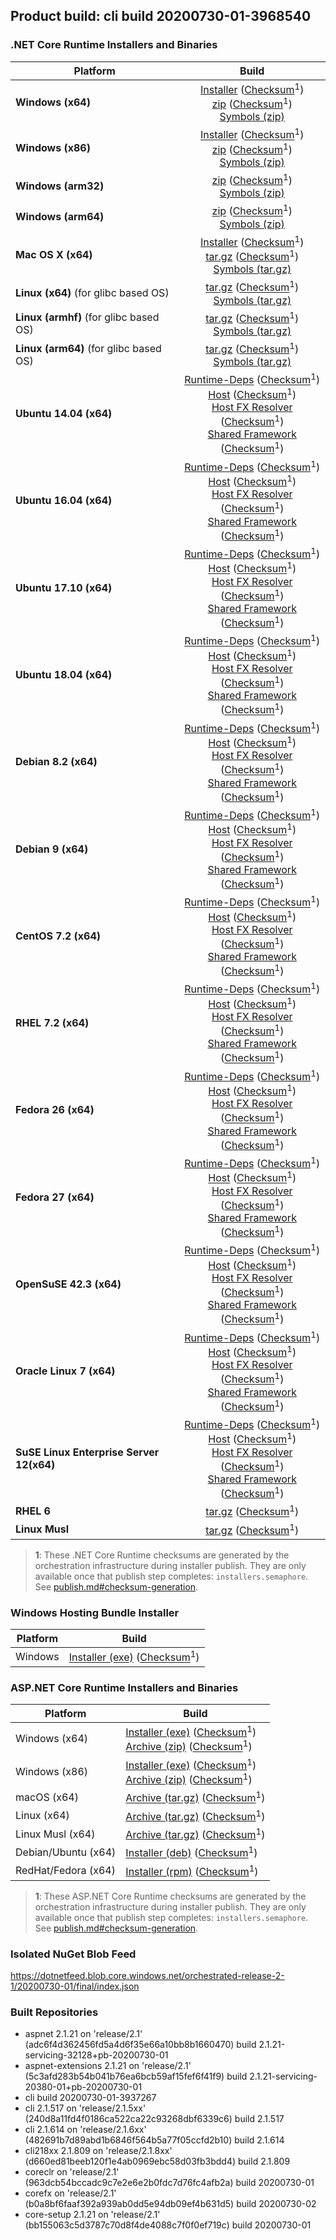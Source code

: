 ## Product build: cli build 20200730-01-3968540

### .NET Core Runtime Installers and Binaries

| Platform | Build |
|---------|:----------:|
| **Windows (x64)**                         | [Installer][win-x64-installer] ([Checksum][win-x64-installer-checksum]<sup>1</sup>)<br>[zip][win-x64-zip]   ([Checksum][win-x64-zip-checksum]<sup>1</sup>)<br>[Symbols (zip)][win-x64-symbols-zip]   |
| **Windows (x86)**                         | [Installer][win-x86-installer] ([Checksum][win-x86-installer-checksum]<sup>1</sup>)<br>[zip][win-x86-zip]   ([Checksum][win-x86-zip-checksum]<sup>1</sup>)<br>[Symbols (zip)][win-x86-symbols-zip]   |
| **Windows (arm32)**                       |                                                                                        [zip][win-arm-zip]   ([Checksum][win-arm-zip-checksum]<sup>1</sup>)<br>[Symbols (zip)][win-arm-symbols-zip]   |
| **Windows (arm64)**                       |                                                                                        [zip][win-arm64-zip] ([Checksum][win-arm64-zip-checksum]<sup>1</sup>)<br>[Symbols (zip)][win-arm64-symbols-zip] |
| **Mac OS X (x64)**                        | [Installer][osx-installer] ([Checksum][osx-installer-checksum]<sup>1</sup>)<br>[tar.gz][osx-targz]          ([Checksum][osx-targz-checksum]<sup>1</sup>)<br>[Symbols (tar.gz)][osx-symbols-targz]       |
| **Linux (x64)** (for glibc based OS)      |                                                                                        [tar.gz][linux-x64-targz] ([Checksum][linux-x64-targz-checksum]<sup>1</sup>)<br>[Symbols (tar.gz)][linux-x64-symbols-targz] |
| **Linux (armhf)** (for glibc based OS)    |                                                                                        [tar.gz][linux-arm-targz] ([Checksum][linux-arm-targz-checksum]<sup>1</sup>)<br>[Symbols (tar.gz)][linux-arm-symbols-targz] |
| **Linux (arm64)** (for glibc based OS)    |                                                                                        [tar.gz][linux-arm64-targz] ([Checksum][linux-arm64-targz-checksum]<sup>1</sup>)<br>[Symbols (tar.gz)][linux-arm64-symbols-targz] |
| **Ubuntu 14.04 (x64)**                    | [Runtime-Deps][ubuntu-14.04-runtime-deps] ([Checksum][ubuntu-14.04-runtime-deps-checksum]<sup>1</sup>)<br>[Host][deb-package-host] ([Checksum][deb-package-host-checksum]<sup>1</sup>)<br>[Host FX Resolver][deb-package-hostfxr] ([Checksum][deb-package-hostfxr-checksum]<sup>1</sup>)<br>[Shared Framework][deb-package-sharedfx] ([Checksum][deb-package-sharedfx-checksum]<sup>1</sup>)<br> |
| **Ubuntu 16.04 (x64)**                    | [Runtime-Deps][ubuntu-16.04-runtime-deps] ([Checksum][ubuntu-16.04-runtime-deps-checksum]<sup>1</sup>)<br>[Host][deb-package-host] ([Checksum][deb-package-host-checksum]<sup>1</sup>)<br>[Host FX Resolver][deb-package-hostfxr] ([Checksum][deb-package-hostfxr-checksum]<sup>1</sup>)<br>[Shared Framework][deb-package-sharedfx] ([Checksum][deb-package-sharedfx-checksum]<sup>1</sup>)<br> |
| **Ubuntu 17.10 (x64)**                    | [Runtime-Deps][ubuntu-17.10-runtime-deps] ([Checksum][ubuntu-17.10-runtime-deps-checksum]<sup>1</sup>)<br>[Host][deb-package-host] ([Checksum][deb-package-host-checksum]<sup>1</sup>)<br>[Host FX Resolver][deb-package-hostfxr] ([Checksum][deb-package-hostfxr-checksum]<sup>1</sup>)<br>[Shared Framework][deb-package-sharedfx] ([Checksum][deb-package-sharedfx-checksum]<sup>1</sup>)<br> |
| **Ubuntu 18.04 (x64)**                    | [Runtime-Deps][ubuntu-18.04-runtime-deps] ([Checksum][ubuntu-18.04-runtime-deps-checksum]<sup>1</sup>)<br>[Host][deb-package-host] ([Checksum][deb-package-host-checksum]<sup>1</sup>)<br>[Host FX Resolver][deb-package-hostfxr] ([Checksum][deb-package-hostfxr-checksum]<sup>1</sup>)<br>[Shared Framework][deb-package-sharedfx] ([Checksum][deb-package-sharedfx-checksum]<sup>1</sup>)<br> |
| **Debian 8.2 (x64)**                      | [Runtime-Deps][debian-8.2-runtime-deps]   ([Checksum][debian-8.2-runtime-deps-checksum]<sup>1</sup>)<br>[Host][deb-package-host] ([Checksum][deb-package-host-checksum]<sup>1</sup>)<br>[Host FX Resolver][deb-package-hostfxr] ([Checksum][deb-package-hostfxr-checksum]<sup>1</sup>)<br>[Shared Framework][deb-package-sharedfx] ([Checksum][deb-package-sharedfx-checksum]<sup>1</sup>)<br> |
| **Debian 9 (x64)**                        | [Runtime-Deps][debian-9-runtime-deps]     ([Checksum][debian-9-runtime-deps-checksum]<sup>1</sup>)<br>[Host][deb-package-host] ([Checksum][deb-package-host-checksum]<sup>1</sup>)<br>[Host FX Resolver][deb-package-hostfxr] ([Checksum][deb-package-hostfxr-checksum]<sup>1</sup>)<br>[Shared Framework][deb-package-sharedfx] ([Checksum][deb-package-sharedfx-checksum]<sup>1</sup>)<br> |
| **CentOS 7.2 (x64)**                      | [Runtime-Deps][centos-7-runtime-deps]      ([Checksum][centos-7-runtime-deps-checksum]<sup>1</sup>)<br>[Host][rpm-package-host] ([Checksum][rpm-package-host-checksum]<sup>1</sup>)<br>[Host FX Resolver][rpm-package-hostfxr]       ([Checksum][rpm-package-hostfxr-checksum]<sup>1</sup>)<br>[Shared Framework][rpm-package-sharedfx]       ([Checksum][rpm-package-sharedfx-checksum]<sup>1</sup>)<br> |
| **RHEL 7.2 (x64)**                        | [Runtime-Deps][rhel-7-runtime-deps]        ([Checksum][rhel-7-runtime-deps-checksum]<sup>1</sup>)<br>[Host][rpm-package-host] ([Checksum][rpm-package-host-checksum]<sup>1</sup>)<br>[Host FX Resolver][rpm-package-hostfxr]       ([Checksum][rpm-package-hostfxr-checksum]<sup>1</sup>)<br>[Shared Framework][rpm-package-sharedfx]       ([Checksum][rpm-package-sharedfx-checksum]<sup>1</sup>)<br> |
| **Fedora 26 (x64)**                       | [Runtime-Deps][fedora-26-runtime-deps]     ([Checksum][fedora-26-runtime-deps-checksum]<sup>1</sup>)<br>[Host][rpm-package-host] ([Checksum][rpm-package-host-checksum]<sup>1</sup>)<br>[Host FX Resolver][rpm-package-hostfxr]       ([Checksum][rpm-package-hostfxr-checksum]<sup>1</sup>)<br>[Shared Framework][rpm-package-sharedfx]       ([Checksum][rpm-package-sharedfx-checksum]<sup>1</sup>)<br> |
| **Fedora 27 (x64)**                       | [Runtime-Deps][fedora-27-runtime-deps]     ([Checksum][fedora-27-runtime-deps-checksum]<sup>1</sup>)<br>[Host][rpm-package-host] ([Checksum][rpm-package-host-checksum]<sup>1</sup>)<br>[Host FX Resolver][rpm-package-hostfxr]       ([Checksum][rpm-package-hostfxr-checksum]<sup>1</sup>)<br>[Shared Framework][rpm-package-sharedfx]       ([Checksum][rpm-package-sharedfx-checksum]<sup>1</sup>)<br> |
| **OpenSuSE 42.3 (x64)**                   | [Runtime-Deps][opensuse-42-runtime-deps]  ([Checksum][opensuse-42-runtime-deps-checksum]<sup>1</sup>)<br>[Host][rpm-package-host] ([Checksum][rpm-package-host-checksum]<sup>1</sup>)<br>[Host FX Resolver][rpm-package-hostfxr]       ([Checksum][rpm-package-hostfxr-checksum]<sup>1</sup>)<br>[Shared Framework][rpm-package-sharedfx]       ([Checksum][rpm-package-sharedfx-checksum]<sup>1</sup>)<br> |
| **Oracle Linux 7 (x64)**                  | [Runtime-Deps][oraclelinux-7-runtime-deps] ([Checksum][oraclelinux-7-runtime-deps-checksum]<sup>1</sup>)<br>[Host][rpm-package-host] ([Checksum][rpm-package-host-checksum]<sup>1</sup>)<br>[Host FX Resolver][rpm-package-hostfxr]       ([Checksum][rpm-package-hostfxr-checksum]<sup>1</sup>)<br>[Shared Framework][rpm-package-sharedfx]       ([Checksum][rpm-package-sharedfx-checksum]<sup>1</sup>)<br> |
| **SuSE Linux Enterprise Server 12(x64)**  | [Runtime-Deps][sles-12-runtime-deps] ([Checksum][sles-12-runtime-deps-checksum]<sup>1</sup>)<br>[Host][rpm-package-host] ([Checksum][rpm-package-host-checksum]<sup>1</sup>)<br>[Host FX Resolver][rpm-package-hostfxr]       ([Checksum][rpm-package-hostfxr-checksum]<sup>1</sup>)<br>[Shared Framework][rpm-package-sharedfx]       ([Checksum][rpm-package-sharedfx-checksum]<sup>1</sup>)<br> |
| **RHEL 6**                                |                                                                                        [tar.gz][rhel-6-targz]                    ([Checksum][rhel-6-targz-checksum]<sup>1</sup>)|
| **Linux Musl**                            |                                                                                        [tar.gz][musl-x64-targz]                ([Checksum][musl-x64-targz-checksum]<sup>1</sup>)|

[win-x64-installer]: https://dotnetfeed.blob.core.windows.net/orchestrated-release-2-1/20200730-01/final/assets/Runtime/2.1.21/dotnet-runtime-2.1.21-win-x64.exe
[win-x64-installer-checksum]: https://dotnetclichecksums.blob.core.windows.net/dotnet/Runtime/2.1.21/dotnet-runtime-2.1.21-win-x64.exe.sha512
[win-x64-zip]: https://dotnetfeed.blob.core.windows.net/orchestrated-release-2-1/20200730-01/final/assets/Runtime/2.1.21/dotnet-runtime-2.1.21-win-x64.zip
[win-x64-zip-checksum]: https://dotnetclichecksums.blob.core.windows.net/dotnet/Runtime/2.1.21/dotnet-runtime-2.1.21-win-x64.zip.sha512
[win-x64-symbols-zip]: https://dotnetfeed.blob.core.windows.net/orchestrated-release-2-1/20200730-01/final/assets/Runtime/2.1.21/dotnet-runtime-symbols-2.1.21-win-x64.zip

[win-x86-installer]: https://dotnetfeed.blob.core.windows.net/orchestrated-release-2-1/20200730-01/final/assets/Runtime/2.1.21/dotnet-runtime-2.1.21-win-x86.exe
[win-x86-installer-checksum]: https://dotnetclichecksums.blob.core.windows.net/dotnet/Runtime/2.1.21/dotnet-runtime-2.1.21-win-x86.exe.sha512
[win-x86-zip]: https://dotnetfeed.blob.core.windows.net/orchestrated-release-2-1/20200730-01/final/assets/Runtime/2.1.21/dotnet-runtime-2.1.21-win-x86.zip
[win-x86-zip-checksum]: https://dotnetclichecksums.blob.core.windows.net/dotnet/Runtime/2.1.21/dotnet-runtime-2.1.21-win-x86.zip.sha512
[win-x86-symbols-zip]: https://dotnetfeed.blob.core.windows.net/orchestrated-release-2-1/20200730-01/final/assets/Runtime/2.1.21/dotnet-runtime-symbols-2.1.21-win-x86.zip

[win-arm-zip]: https://dotnetfeed.blob.core.windows.net/orchestrated-release-2-1/20200730-01/final/assets/Runtime/2.1.21/dotnet-runtime-2.1.21-win-arm.zip
[win-arm-zip-checksum]: https://dotnetclichecksums.blob.core.windows.net/dotnet/Runtime/2.1.21/dotnet-runtime-2.1.21-win-arm.zip.sha512
[win-arm-symbols-zip]: https://dotnetfeed.blob.core.windows.net/orchestrated-release-2-1/20200730-01/final/assets/Runtime/2.1.21/dotnet-runtime-symbols-2.1.21-win-arm.zip

[win-arm64-zip]: https://dotnetfeed.blob.core.windows.net/orchestrated-release-2-1/20200730-01/final/assets/Runtime/2.1.21/dotnet-runtime-2.1.21-win-arm64.zip
[win-arm64-zip-checksum]: https://dotnetclichecksums.blob.core.windows.net/dotnet/Runtime/2.1.21/dotnet-runtime-2.1.21-win-arm64.zip.sha512
[win-arm64-symbols-zip]: https://dotnetfeed.blob.core.windows.net/orchestrated-release-2-1/20200730-01/final/assets/Runtime/2.1.21/dotnet-runtime-symbols-2.1.21-win-arm64.zip

[osx-installer]: https://dotnetfeed.blob.core.windows.net/orchestrated-release-2-1/20200730-01/final/assets/Runtime/2.1.21/dotnet-runtime-2.1.21-osx-x64.pkg
[osx-installer-checksum]: https://dotnetclichecksums.blob.core.windows.net/dotnet/Runtime/2.1.21/dotnet-runtime-2.1.21-osx-x64.pkg.sha512
[osx-targz]: https://dotnetfeed.blob.core.windows.net/orchestrated-release-2-1/20200730-01/final/assets/Runtime/2.1.21/dotnet-runtime-2.1.21-osx-x64.tar.gz
[osx-targz-checksum]: https://dotnetclichecksums.blob.core.windows.net/dotnet/Runtime/2.1.21/dotnet-runtime-2.1.21-osx-x64.tar.gz.sha512
[osx-symbols-targz]: https://dotnetfeed.blob.core.windows.net/orchestrated-release-2-1/20200730-01/final/assets/Runtime/2.1.21/dotnet-runtime-symbols-2.1.21-osx-x64.tar.gz

[linux-x64-targz]: https://dotnetfeed.blob.core.windows.net/orchestrated-release-2-1/20200730-01/final/assets/Runtime/2.1.21/dotnet-runtime-2.1.21-linux-x64.tar.gz
[linux-x64-targz-checksum]: https://dotnetclichecksums.blob.core.windows.net/dotnet/Runtime/2.1.21/dotnet-runtime-2.1.21-linux-x64.tar.gz.sha512
[linux-x64-symbols-targz]: https://dotnetfeed.blob.core.windows.net/orchestrated-release-2-1/20200730-01/final/assets/Runtime/2.1.21/dotnet-runtime-symbols-2.1.21-linux-x64.tar.gz
[linux-arm-targz]: https://dotnetfeed.blob.core.windows.net/orchestrated-release-2-1/20200730-01/final/assets/Runtime/2.1.21/dotnet-runtime-2.1.21-linux-arm.tar.gz
[linux-arm-targz-checksum]: https://dotnetclichecksums.blob.core.windows.net/dotnet/Runtime/2.1.21/dotnet-runtime-2.1.21-linux-arm.tar.gz.sha512
[linux-arm-symbols-targz]: https://dotnetfeed.blob.core.windows.net/orchestrated-release-2-1/20200730-01/final/assets/Runtime/2.1.21/dotnet-runtime-symbols-2.1.21-linux-arm.tar.gz
[linux-arm64-targz]: https://dotnetfeed.blob.core.windows.net/orchestrated-release-2-1/20200730-01/final/assets/Runtime/2.1.21/dotnet-runtime-2.1.21-linux-arm64.tar.gz
[linux-arm64-targz-checksum]: https://dotnetclichecksums.blob.core.windows.net/dotnet/Runtime/2.1.21/dotnet-runtime-2.1.21-linux-arm64.tar.gz.sha512
[linux-arm64-symbols-targz]: https://dotnetfeed.blob.core.windows.net/orchestrated-release-2-1/20200730-01/final/assets/Runtime/2.1.21/dotnet-runtime-symbols-2.1.21-linux-arm64.tar.gz

[ubuntu-14.04-runtime-deps]: https://dotnetfeed.blob.core.windows.net/orchestrated-release-2-1/20200730-01/final/assets/Runtime/2.1.21/dotnet-runtime-deps-2.1.21-ubuntu.14.04-x64.deb
[ubuntu-14.04-runtime-deps-checksum]: https://dotnetclichecksums.blob.core.windows.net/dotnet/Runtime/2.1.21/dotnet-runtime-deps-2.1.21-ubuntu.14.04-x64.deb.sha512

[ubuntu-16.04-runtime-deps]: https://dotnetfeed.blob.core.windows.net/orchestrated-release-2-1/20200730-01/final/assets/Runtime/2.1.21/dotnet-runtime-deps-2.1.21-ubuntu.16.04-x64.deb
[ubuntu-16.04-runtime-deps-checksum]: https://dotnetclichecksums.blob.core.windows.net/dotnet/Runtime/2.1.21/dotnet-runtime-deps-2.1.21-ubuntu.16.04-x64.deb.sha512

[ubuntu-17.10-runtime-deps]: https://dotnetfeed.blob.core.windows.net/orchestrated-release-2-1/20200730-01/final/assets/Runtime/2.1.21/dotnet-runtime-deps-2.1.21-ubuntu.17.10-x64.deb
[ubuntu-17.10-runtime-deps-checksum]: https://dotnetclichecksums.blob.core.windows.net/dotnet/Runtime/2.1.21/dotnet-runtime-deps-2.1.21-ubuntu.17.10-x64.deb.sha512

[ubuntu-18.04-runtime-deps]: https://dotnetfeed.blob.core.windows.net/orchestrated-release-2-1/20200730-01/final/assets/Runtime/2.1.21/dotnet-runtime-deps-2.1.21-ubuntu.18.04-x64.deb
[ubuntu-18.04-runtime-deps-checksum]: https://dotnetclichecksums.blob.core.windows.net/dotnet/Runtime/2.1.21/dotnet-runtime-deps-2.1.21-ubuntu.18.04-x64.deb.sha512

[debian-8.2-runtime-deps]: https://dotnetfeed.blob.core.windows.net/orchestrated-release-2-1/20200730-01/final/assets/Runtime/2.1.21/dotnet-runtime-deps-2.1.21-debian.8-x64.deb
[debian-8.2-runtime-deps-checksum]: https://dotnetclichecksums.blob.core.windows.net/dotnet/Runtime/2.1.21/dotnet-runtime-deps-2.1.21-debian.8-x64.deb.sha512

[debian-9-runtime-deps]: https://dotnetfeed.blob.core.windows.net/orchestrated-release-2-1/20200730-01/final/assets/Runtime/2.1.21/dotnet-runtime-deps-2.1.21-debian.9-x64.deb
[debian-9-runtime-deps-checksum]: https://dotnetclichecksums.blob.core.windows.net/dotnet/Runtime/2.1.21/dotnet-runtime-deps-2.1.21-debian.9-x64.deb.sha512

[centos-7-runtime-deps]: https://dotnetfeed.blob.core.windows.net/orchestrated-release-2-1/20200730-01/final/assets/Runtime/2.1.21/dotnet-runtime-deps-2.1.21-centos.7-x64.rpm
[centos-7-runtime-deps-checksum]: https://dotnetclichecksums.blob.core.windows.net/dotnet/Runtime/2.1.21/dotnet-runtime-deps-2.1.21-centos.7-x64.rpm.sha512

[rhel-7-runtime-deps]: https://dotnetfeed.blob.core.windows.net/orchestrated-release-2-1/20200730-01/final/assets/Runtime/2.1.21/dotnet-runtime-deps-2.1.21-rhel.7-x64.rpm
[rhel-7-runtime-deps-checksum]: https://dotnetclichecksums.blob.core.windows.net/dotnet/Runtime/2.1.21/dotnet-runtime-deps-2.1.21-rhel.7-x64.rpm.sha512

[fedora-26-runtime-deps]: https://dotnetfeed.blob.core.windows.net/orchestrated-release-2-1/20200730-01/final/assets/Runtime/2.1.21/dotnet-runtime-deps-2.1.21-fedora.26-x64.rpm
[fedora-26-runtime-deps-checksum]: https://dotnetclichecksums.blob.core.windows.net/dotnet/Runtime/2.1.21/dotnet-runtime-deps-2.1.21-fedora.26-x64.rpm.sha512

[fedora-27-runtime-deps]: https://dotnetfeed.blob.core.windows.net/orchestrated-release-2-1/20200730-01/final/assets/Runtime/2.1.21/dotnet-runtime-deps-2.1.21-fedora.27-x64.rpm
[fedora-27-runtime-deps-checksum]: https://dotnetclichecksums.blob.core.windows.net/dotnet/Runtime/2.1.21/dotnet-runtime-deps-2.1.21-fedora.27-x64.rpm.sha512

[opensuse-42-runtime-deps]: https://dotnetfeed.blob.core.windows.net/orchestrated-release-2-1/20200730-01/final/assets/Runtime/2.1.21/dotnet-runtime-deps-2.1.21-opensuse.42-x64.rpm
[opensuse-42-runtime-deps-checksum]: https://dotnetclichecksums.blob.core.windows.net/dotnet/Runtime/2.1.21/dotnet-runtime-deps-2.1.21-opensuse.42-x64.rpm.sha512

[oraclelinux-7-runtime-deps]: https://dotnetfeed.blob.core.windows.net/orchestrated-release-2-1/20200730-01/final/assets/Runtime/2.1.21/dotnet-runtime-deps-2.1.21-oraclelinux.7-x64.rpm
[oraclelinux-7-runtime-deps-checksum]: https://dotnetclichecksums.blob.core.windows.net/dotnet/Runtime/2.1.21/dotnet-runtime-deps-2.1.21-oraclelinux.7-x64.rpm.sha512

[sles-12-runtime-deps]: https://dotnetfeed.blob.core.windows.net/orchestrated-release-2-1/20200730-01/final/assets/Runtime/2.1.21/dotnet-runtime-deps-2.1.21-sles.12-x64.rpm
[sles-12-runtime-deps-checksum]: https://dotnetclichecksums.blob.core.windows.net/dotnet/Runtime/2.1.21/dotnet-runtime-deps-2.1.21-sles.12-x64.rpm.sha512

[deb-package-host]: https://dotnetfeed.blob.core.windows.net/orchestrated-release-2-1/20200730-01/final/assets/Runtime/2.1.21/dotnet-host-2.1.21-x64.deb
[deb-package-host-checksum]: https://dotnetclichecksums.blob.core.windows.net/dotnet/Runtime/2.1.21/dotnet-host-2.1.21-x64.deb.sha512
[deb-package-hostfxr]: https://dotnetfeed.blob.core.windows.net/orchestrated-release-2-1/20200730-01/final/assets/Runtime/2.1.21/dotnet-hostfxr-2.1.21-x64.deb
[deb-package-hostfxr-checksum]: https://dotnetclichecksums.blob.core.windows.net/dotnet/Runtime/2.1.21/dotnet-hostfxr-2.1.21-x64.deb.sha512
[deb-package-sharedfx]: https://dotnetfeed.blob.core.windows.net/orchestrated-release-2-1/20200730-01/final/assets/Runtime/2.1.21/dotnet-runtime-2.1.21-x64.deb
[deb-package-sharedfx-checksum]: https://dotnetclichecksums.blob.core.windows.net/dotnet/Runtime/2.1.21/dotnet-runtime-2.1.21-x64.deb.sha512

[rpm-package-host]: https://dotnetfeed.blob.core.windows.net/orchestrated-release-2-1/20200730-01/final/assets/Runtime/2.1.21/dotnet-host-2.1.21-x64.rpm
[rpm-package-host-checksum]: https://dotnetclichecksums.blob.core.windows.net/dotnet/Runtime/2.1.21/dotnet-host-2.1.21-x64.rpm.sha512
[rpm-package-hostfxr]: https://dotnetfeed.blob.core.windows.net/orchestrated-release-2-1/20200730-01/final/assets/Runtime/2.1.21/dotnet-hostfxr-2.1.21-x64.rpm
[rpm-package-hostfxr-checksum]: https://dotnetclichecksums.blob.core.windows.net/dotnet/Runtime/2.1.21/dotnet-hostfxr-2.1.21-x64.rpm.sha512
[rpm-package-sharedfx]: https://dotnetfeed.blob.core.windows.net/orchestrated-release-2-1/20200730-01/final/assets/Runtime/2.1.21/dotnet-runtime-2.1.21-x64.rpm
[rpm-package-sharedfx-checksum]: https://dotnetclichecksums.blob.core.windows.net/dotnet/Runtime/2.1.21/dotnet-runtime-2.1.21-x64.rpm.sha512

[rhel-6-targz]: https://dotnetfeed.blob.core.windows.net/orchestrated-release-2-1/20200730-01/final/assets/Runtime/2.1.21/dotnet-runtime-2.1.21-rhel.6-x64.tar.gz
[rhel-6-targz-checksum]: https://dotnetclichecksums.blob.core.windows.net/dotnet/Runtime/2.1.21/dotnet-runtime-2.1.21-rhel.6-x64.tar.gz.sha512

[musl-x64-targz]: https://dotnetfeed.blob.core.windows.net/orchestrated-release-2-1/20200730-01/final/assets/Runtime/2.1.21/dotnet-runtime-2.1.21-linux-musl-x64.tar.gz
[musl-x64-targz-checksum]: https://dotnetclichecksums.blob.core.windows.net/dotnet/Runtime/2.1.21/dotnet-runtime-2.1.21-linux-musl-x64.tar.gz.sha512

> **1**: These .NET Core Runtime checksums are generated by the orchestration infrastructure during installer publish. They are only available once that publish step completes: `installers.semaphore`. See [publish.md#checksum-generation](https://github.com/dotnet/core-eng/blob/master/Documentation/Orchestrated-Build/Api/publish.md#checksum-generation).


### Windows Hosting Bundle Installer

Platform              | Build
----------------------|---------------------
Windows               | [Installer (exe)][dotnet-hosting-win-exe] ([Checksum][dotnet-hosting-win-exe-checksum]<sup>1</sup>)

[dotnet-hosting-win-exe]: https://dotnetfeed.blob.core.windows.net/orchestrated-release-2-1/20200730-01/final/assets/aspnetcore/Runtime/2.1.21/dotnet-hosting-2.1.21-win.exe
[dotnet-hosting-win-exe-checksum]: https://dotnetclichecksums.blob.core.windows.net/dotnet/aspnetcore/Runtime/2.1.21/dotnet-hosting-2.1.21-win.exe.sha512


### ASP.NET Core Runtime Installers and Binaries

Platform              | Build
----------------------|---------------------
Windows (x64)         | [Installer (exe)][aspnetcore-win-x64-exe] ([Checksum][aspnetcore-win-x64-exe-checksum]<sup>1</sup>)<br>[Archive (zip)][aspnetcore-win-x64-zip] ([Checksum][aspnetcore-win-x64-zip-checksum]<sup>1</sup>)
Windows (x86)         | [Installer (exe)][aspnetcore-win-x86-exe] ([Checksum][aspnetcore-win-x86-exe-checksum]<sup>1</sup>)<br>[Archive (zip)][aspnetcore-win-x86-zip] ([Checksum][aspnetcore-win-x86-zip-checksum]<sup>1</sup>)
macOS (x64)           | [Archive (tar.gz)][aspnetcore-osx-x64-tar] ([Checksum][aspnetcore-osx-x64-tar-checksum]<sup>1</sup>)
Linux (x64)           | [Archive (tar.gz)][aspnetcore-linux-x64-tar] ([Checksum][aspnetcore-linux-x64-tar-checksum]<sup>1</sup>)
Linux Musl (x64)      | [Archive (tar.gz)][aspnetcore-linux-musl-x64-tar] ([Checksum][aspnetcore-linux-musl-x64-tar-checksum]<sup>1</sup>)
Debian/Ubuntu (x64)   | [Installer (deb)][aspnetcore-debian-x64-deb] ([Checksum][aspnetcore-debian-x64-deb-checksum]<sup>1</sup>)
RedHat/Fedora (x64)   | [Installer (rpm)][aspnetcore-redhat-x64-rpm] ([Checksum][aspnetcore-redhat-x64-rpm-checksum]<sup>1</sup>)

[aspnetcore-win-x64-zip]: https://dotnetfeed.blob.core.windows.net/orchestrated-release-2-1/20200730-01/final/assets/aspnetcore/Runtime/2.1.21/aspnetcore-runtime-2.1.21-win-x64.zip
[aspnetcore-win-x64-zip-checksum]: https://dotnetclichecksums.blob.core.windows.net/dotnet/aspnetcore/Runtime/2.1.21/aspnetcore-runtime-2.1.21-win-x64.zip.sha512
[aspnetcore-win-x64-exe]: https://dotnetfeed.blob.core.windows.net/orchestrated-release-2-1/20200730-01/final/assets/aspnetcore/Runtime/2.1.21/aspnetcore-runtime-2.1.21-win-x64.exe
[aspnetcore-win-x64-exe-checksum]: https://dotnetclichecksums.blob.core.windows.net/dotnet/aspnetcore/Runtime/2.1.21/aspnetcore-runtime-2.1.21-win-x64.exe.sha512

[aspnetcore-win-x86-zip]: https://dotnetfeed.blob.core.windows.net/orchestrated-release-2-1/20200730-01/final/assets/aspnetcore/Runtime/2.1.21/aspnetcore-runtime-2.1.21-win-x86.zip
[aspnetcore-win-x86-zip-checksum]: https://dotnetclichecksums.blob.core.windows.net/dotnet/aspnetcore/Runtime/2.1.21/aspnetcore-runtime-2.1.21-win-x86.zip.sha512
[aspnetcore-win-x86-exe]: https://dotnetfeed.blob.core.windows.net/orchestrated-release-2-1/20200730-01/final/assets/aspnetcore/Runtime/2.1.21/aspnetcore-runtime-2.1.21-win-x86.exe
[aspnetcore-win-x86-exe-checksum]: https://dotnetclichecksums.blob.core.windows.net/dotnet/aspnetcore/Runtime/2.1.21/aspnetcore-runtime-2.1.21-win-x86.exe.sha512

[aspnetcore-linux-x64-tar]: https://dotnetfeed.blob.core.windows.net/orchestrated-release-2-1/20200730-01/final/assets/aspnetcore/Runtime/2.1.21/aspnetcore-runtime-2.1.21-linux-x64.tar.gz
[aspnetcore-linux-x64-tar-checksum]: https://dotnetclichecksums.blob.core.windows.net/dotnet/aspnetcore/Runtime/2.1.21/aspnetcore-runtime-2.1.21-linux-x64.tar.gz.sha512

[aspnetcore-linux-musl-x64-tar]: https://dotnetfeed.blob.core.windows.net/orchestrated-release-2-1/20200730-01/final/assets/aspnetcore/Runtime/2.1.21/aspnetcore-runtime-2.1.21-linux-musl-x64.tar.gz
[aspnetcore-linux-musl-x64-tar-checksum]: https://dotnetclichecksums.blob.core.windows.net/dotnet/aspnetcore/Runtime/2.1.21/aspnetcore-runtime-2.1.21-linux-musl-x64.tar.gz.sha512

[aspnetcore-osx-x64-tar]: https://dotnetfeed.blob.core.windows.net/orchestrated-release-2-1/20200730-01/final/assets/aspnetcore/Runtime/2.1.21/aspnetcore-runtime-2.1.21-osx-x64.tar.gz
[aspnetcore-osx-x64-tar-checksum]: https://dotnetclichecksums.blob.core.windows.net/dotnet/aspnetcore/Runtime/2.1.21/aspnetcore-runtime-2.1.21-osx-x64.tar.gz.sha512

[aspnetcore-debian-x64-deb]: https://dotnetfeed.blob.core.windows.net/orchestrated-release-2-1/20200730-01/final/assets/aspnetcore/Runtime/2.1.21/aspnetcore-runtime-2.1.21-x64.deb
[aspnetcore-debian-x64-deb-checksum]: https://dotnetclichecksums.blob.core.windows.net/dotnet/aspnetcore/Runtime/2.1.21/aspnetcore-runtime-2.1.21-x64.deb.sha512

[aspnetcore-redhat-x64-rpm]: https://dotnetfeed.blob.core.windows.net/orchestrated-release-2-1/20200730-01/final/assets/aspnetcore/Runtime/2.1.21/aspnetcore-runtime-2.1.21-x64.rpm
[aspnetcore-redhat-x64-rpm-checksum]: https://dotnetclichecksums.blob.core.windows.net/dotnet/aspnetcore/Runtime/2.1.21/aspnetcore-runtime-2.1.21-x64.rpm.sha512

> **1**: These ASP.NET Core Runtime checksums are generated by the orchestration infrastructure during installer publish. They are only available once that publish step completes: `installers.semaphore`. See [publish.md#checksum-generation](https://github.com/dotnet/core-eng/blob/master/Documentation/Orchestrated-Build/Api/publish.md#checksum-generation).


### Isolated NuGet Blob Feed
https://dotnetfeed.blob.core.windows.net/orchestrated-release-2-1/20200730-01/final/index.json

### Built Repositories
 * aspnet 2.1.21 on 'release/2.1' (adc6f4d362456fd5a4d6f35e66a10bb8b1660470) build 2.1.21-servicing-32128+pb-20200730-01
 * aspnet-extensions 2.1.21 on 'release/2.1' (5c3afd283b54b041b76ea6bcb59af15fef6f41f9) build 2.1.21-servicing-20380-01+pb-20200730-01
 * cli build 20200730-01-3937267
 * cli 2.1.517 on 'release/2.1.5xx' (240d8a11fd4f0186ca522ca22c93268dbf6339c6) build 2.1.517
 * cli 2.1.614 on 'release/2.1.6xx' (482691b7d89abd1b6846f564b5a77f05ccfd2b10) build 2.1.614
 * cli218xx 2.1.809 on 'release/2.1.8xx' (d660ed81beeb120f1e4ab0969ebc58d03fb3bdd4) build 2.1.809
 * coreclr on 'release/2.1' (963dcb54bccadc9c7e2e6e2b0fdc7d76fc4afb2a) build 20200730-01
 * corefx on 'release/2.1' (b0a8bf6faaf392a939ab0dd5e94db09ef4b631d5) build 20200730-02
 * core-setup 2.1.21 on 'release/2.1' (bb155063c5d3787c70d8f4de4088c7f0f0ef719c) build 20200730-01

